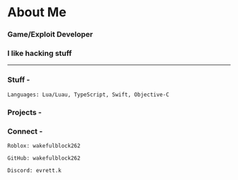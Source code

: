 # About Me

### Game/Exploit Developer
### I like hacking stuff

---

### Stuff -

    Languages: Lua/Luau, TypeScript, Swift, Objective-C

### Projects -

### Connect -

    Roblox: wakefulblock262

    GitHub: wakefulblock262

    Discord: evrett.k
